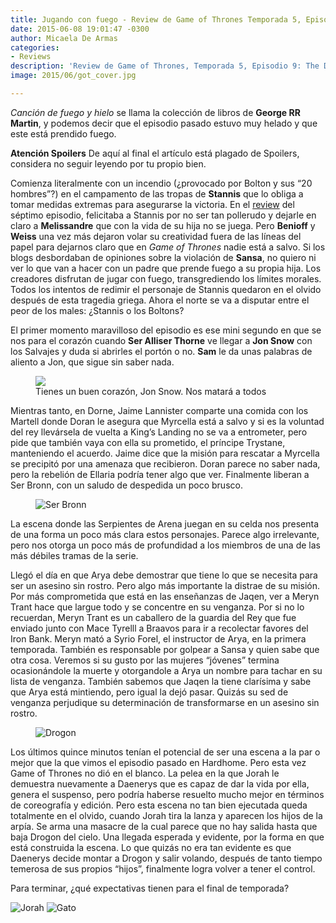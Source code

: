 ```yaml
---
title: Jugando con fuego - Review de Game of Thrones Temporada 5, Episodio 9
date: 2015-06-08 19:01:47 -0300
author: Micaela De Armas
categories:
- Reviews
description: 'Review de Game of Thrones, Temporada 5, Episodio 9: The Dance of Drangons'
image: 2015/06/got_cover.jpg

---
```

*Canción de fuego y hielo* se llama la colección de libros de **George RR Martin**, y podemos decir que el episodio pasado estuvo muy helado y que este está prendido fuego.

<!--more-->
<div class="spoilers-advice">
<div class="spoilers-advice__wrp">
<strong class="spoilers-advice__title">Atención Spoilers</strong>
<span class="spoilers-advice__desc">De aquí al final el artículo está plagado de Spoilers, considera no seguir leyendo por tu propio bien.</span>
</div>
</div>

Comienza literalmente con un incendio (¿provocado por Bolton y sus “20 hombres”?) en el campamento de las tropas de **Stannis** que lo obliga a tomar medidas extremas para asegurarse la victoria.  En el [review](http://balancenegativo.com/blog/2015/05/25/justicia-divina-review-got/)
 del séptimo episodio, felicitaba a Stannis por no ser tan pollerudo y dejarle en claro a **Melissandre** que con la vida de su hija no se juega. Pero **Benioff** y **Weiss** una vez más dejaron volar su creatividad fuera de las líneas del papel para dejarnos claro que en *Game of Thrones* nadie está a salvo. Si los blogs desbordaban de opiniones sobre la violación de **Sansa**, no quiero ni ver lo que van a hacer con un padre que prende fuego a su propia hija. Los creadores disfrutan de jugar con fuego, transgrediendo los límites morales. Todos los intentos de redimir el personaje de Stannis quedaron en el olvido después de esta tragedia griega. Ahora el norte se va a disputar entre el peor de los males: ¿Stannis o los Boltons?

El primer momento maravilloso del episodio es ese mini segundo en que se nos para el corazón cuando **Ser Alliser Thorne** ve llegar a **Jon Snow** con los Salvajes y duda si abrirles el portón o no. **Sam** le da unas palabras de aliento a Jon, que sigue sin saber nada.

<figure>
<img src="/img/2015/06/snow_body.png" />
<figcaption>Tienes un buen corazón, Jon Snow. Nos matará a todos</figcaption>
</figure>

Mientras tanto, en Dorne, Jaime Lannister comparte una comida con los Martell donde Doran le asegura que Myrcella está a salvo y si es la voluntad del rey llevársela de vuelta a King’s Landing no se va a entrometer, pero pide que también vaya con ella su prometido, el príncipe Trystane, manteniendo el acuerdo. Jaime dice que la misión para rescatar a Myrcella se precipitó por una amenaza que recibieron. Doran parece no saber nada, pero la rebelión de Ellaria podría tener algo que ver. Finalmente liberan a Ser Bronn, con un saludo de despedida un poco brusco. 

<figure>
<img src="/img/2015/06/dorne_body.gif" alt="Ser Bronn " />
</figure>

La escena donde las Serpientes de Arena juegan en su celda nos presenta de una forma un poco más clara estos personajes. Parece algo irrelevante, pero nos otorga un poco más de profundidad a los miembros de una de las más débiles tramas de la serie. 

Llegó el día en que Arya debe demostrar que tiene lo que se necesita para ser un asesino sin rostro. Pero algo más importante la distrae de su misión. Por más comprometida que está en las enseñanzas de Jaqen, ver a Meryn Trant hace que largue todo y se concentre en su venganza. 
Por si no lo recuerdan, Meryn Trant es un caballero de la guardia del Rey que fue enviado junto con Mace Tyrelll a Braavos para ir a recolectar favores del Iron Bank. Meryn mató a Syrio Forel, el instructor de Arya, en la primera temporada.  También es responsable por golpear a Sansa y quien sabe que otra cosa. Veremos si su gusto por las mujeres “jóvenes” termina ocasionándole la muerte y otorgandole a Arya un nombre para tachar en su lista de venganza. También sabemos que Jaqen la tiene clarísima y sabe que Arya está mintiendo, pero igual la dejó pasar. Quizás su sed de venganza perjudique su determinación de transformarse en un asesino sin rostro.

<figure>
<img src="/img/2015/06/dragon_body.gif" alt="Drogon" />
</figure>

Los últimos quince minutos tenían el potencial de ser una escena a la par o mejor que la que vimos el episodio pasado en Hardhome. Pero esta vez Game of Thrones no dió en el blanco. La pelea en la que Jorah le demuestra nuevamente a Daenerys que es capaz de dar la vida por ella, genera el suspenso, pero podría haberse resuelto mucho mejor en términos de coreografía y edición. Pero esta escena no tan bien ejecutada queda totalmente en el olvido, cuando Jorah tira la lanza y aparecen los hijos de la arpía. Se arma una masacre de la cual parece que no hay salida hasta que baja Drogon del cielo. Una llegada esperada y evidente, por la forma en que está construida la escena. Lo que quizás no era tan evidente es que Daenerys decide montar a Drogon y salir volando, después de tanto tiempo temerosa de sus propios “hijos”, finalmente logra volver a tener el control.

Para terminar, ¿qué expectativas tienen para el final de temporada?

![Jorah](/img/2015/06/jorah_body.gif)
![Gato](/img/2015/06/gato_body.gif)




